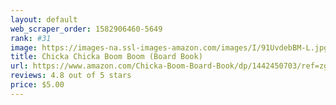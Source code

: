 ```yaml
---
layout: default 
﻿web_scraper_order: 1582906460-5649
rank: #31
image: https://images-na.ssl-images-amazon.com/images/I/91UvdebBM-L.jpg
title: Chicka Chicka Boom Boom (Board Book)
url: https://www.amazon.com/Chicka-Boom-Board-Book/dp/1442450703/ref=zg_mw_books_31?_encoding=UTF8&psc=1&refRID=TBMNK4Y038MCV8ZD423X
reviews: 4.8 out of 5 stars
price: $5.00 
---
```

